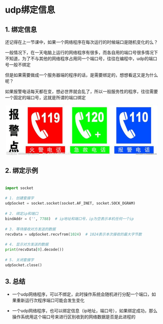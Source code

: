 # udp绑定信息

## 1. 绑定信息

还记得在上一节课中，如果一个网络程序在每次运行的时候端口是随机变化的么？

一般情况下，在一天电脑上运行的网络程序有很多，而各自用的端口号很多情况下不知道，为了不与其他的网络程序占用同一个端口号，往往在编程中，udp的端口号一般不绑定

但是如果需要做成一个服务器端的程序的话，是需要绑定的，想想看这又是为什么呢？

如果报警电话每天都在变，想必世界就会乱了，所以一般服务性的程序，往往需要一个固定的端口号，这就是所谓的端口绑定

![](/assets/02-就业班-02-8.jpg)

## 2. 绑定示例

```python

import socket

# 1. 创建套接字
udpSocket = socket.socket(socket.AF_INET, socket.SOCK_DGRAM)

# 2. 绑定ip和端口
bindAddr = ('', 7788)  # ip地址和端口号，ip为空表示本机任何一个ip

# 3. 等待接收对方发送的数据
recvData = udpSocket.recvfrom(1024)  # 1024表示本次接收的最大字节数

# 4. 显示对方发送的数据
print(recvData[0].decode())

# 5. 关闭套接字
udpSocket.close()
```


## 3. 总结

- 一个udp网络程序，可以不绑定，此时操作系统会随机进行分配一个端口，如果重新运行次程序端口可能会发生变化

- 一个udp网络程序，也可以绑定信息（ip地址，端口号），如果绑定成功，那么操作系统用这个端口号来进行区别收到的网络数据是否是此进程的

